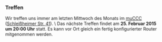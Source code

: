 ### Treffen

Wir treffen uns immer am letzten Mittwoch des Monats im [muCCC](http://muc.ccc.de) ([Schleißheimer Str. 41](http://osm.org/go/0JAf0IVLh?node=2012031859)). \\
Das nächste Treffen findet am **25. Februar 2015 um 20:00 Uhr** statt.
Es kann vor Ort gleich ein fertig konfigurierter Router mitgenommen werden.
